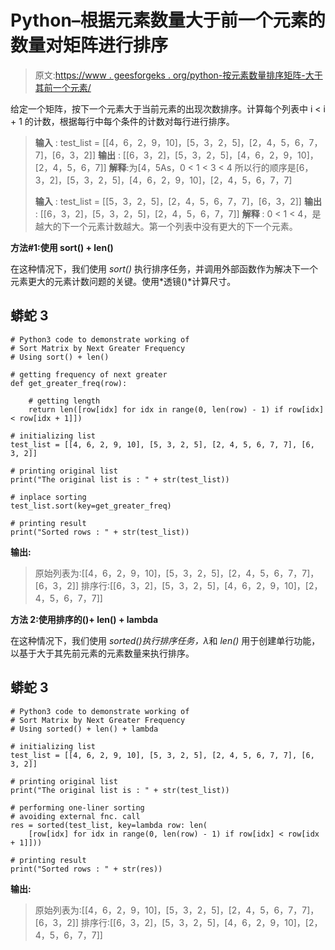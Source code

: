 # Python–根据元素数量大于前一个元素的数量对矩阵进行排序

> 原文:[https://www . geesforgeks . org/python-按元素数量排序矩阵-大于其前一个元素/](https://www.geeksforgeeks.org/python-sort-matrix-by-number-of-elements-greater-than-its-previous-element/)

给定一个矩阵，按下一个元素大于当前元素的出现次数排序。计算每个列表中 i < i + 1 的计数，根据每行中每个条件的计数对每行进行排序。

> **输入** : test_list = [[4，6，2，9，10]，[5，3，2，5]，[2，4，5，6，7，7]，[6，3，2]]
> **输出** : [[6，3，2]，[5，3，2，5]，[4，6，2，9，10]，[2，4，5，6，7]]
> **解释**:为[4，5As，0 < 1 < 3 < 4 所以行的顺序是[6，3，2]，[5，3，2，5]，[4，6，2，9，10]，[2，4，5，6，7，7]
> 
> **输入** : test_list = [[5，3，2，5]，[2，4，5，6，7，7]，[6，3，2]]
> **输出** : [[6，3，2]，[5，3，2，5]，[2，4，5，6，7，7]]
> **解释** : 0 < 1 < 4，是越大的下一个元素计数越大。第一个列表中没有更大的下一个元素。

**方法#1:使用 sort() + len()**

在这种情况下，我们使用 *sort()* 执行排序任务，并调用外部函数作为解决下一个元素更大的元素计数问题的关键。使用*透镜()*计算尺寸。

## 蟒蛇 3

```
# Python3 code to demonstrate working of
# Sort Matrix by Next Greater Frequency
# Using sort() + len()

# getting frequency of next greater
def get_greater_freq(row):

    # getting length
    return len([row[idx] for idx in range(0, len(row) - 1) if row[idx] < row[idx + 1]])

# initializing list
test_list = [[4, 6, 2, 9, 10], [5, 3, 2, 5], [2, 4, 5, 6, 7, 7], [6, 3, 2]]

# printing original list
print("The original list is : " + str(test_list))

# inplace sorting
test_list.sort(key=get_greater_freq)

# printing result
print("Sorted rows : " + str(test_list))
```

**输出:**

> 原始列表为:[[4，6，2，9，10]，[5，3，2，5]，[2，4，5，6，7，7]，[6，3，2]]
> 排序行:[[6，3，2]，[5，3，2，5]，[4，6，2，9，10]，[2，4，5，6，7，7]]

**方法 2:使用排序的()+ len() + lambda**

在这种情况下，我们使用 *sorted()执行排序任务，λ*和 *len()* 用于创建单行功能，以基于大于其先前元素的元素数量来执行排序。

## 蟒蛇 3

```
# Python3 code to demonstrate working of
# Sort Matrix by Next Greater Frequency
# Using sorted() + len() + lambda

# initializing list
test_list = [[4, 6, 2, 9, 10], [5, 3, 2, 5], [2, 4, 5, 6, 7, 7], [6, 3, 2]]

# printing original list
print("The original list is : " + str(test_list))

# performing one-liner sorting
# avoiding external fnc. call
res = sorted(test_list, key=lambda row: len(
    [row[idx] for idx in range(0, len(row) - 1) if row[idx] < row[idx + 1]]))

# printing result
print("Sorted rows : " + str(res))
```

**输出:**

> 原始列表为:[[4，6，2，9，10]，[5，3，2，5]，[2，4，5，6，7，7]，[6，3，2]]
> 排序行:[[6，3，2]，[5，3，2，5]，[4，6，2，9，10]，[2，4，5，6，7，7]]